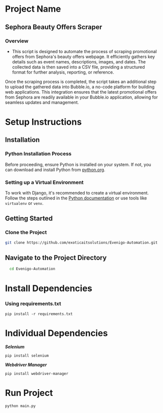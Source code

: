 # Project Name
## Sephora Beauty Offers Scraper

### Overview
* This script is designed to automate the process of scraping promotional offers from Sephora's beauty offers webpage. It efficiently gathers key details such as event names, descriptions, images, and dates. The collected data is then saved into a CSV file, providing a structured format for further analysis, reporting, or reference.

Once the scraping process is completed, the script takes an additional step to upload the gathered data into Bubble.io, a no-code platform for building web applications. This integration ensures that the latest promotional offers from Sephora are readily available in your Bubble.io application, allowing for seamless updates and management.


# Setup Instructions

## Installation

### Python Installation Process
Before proceeding, ensure Python is installed on your system. If not, you can download and install Python from [python.org](https://www.python.org/downloads/).

### Setting up a Virtual Environment
To work with Django, it's recommended to create a virtual environment. Follow the steps outlined in the [Python documentation](https://docs.python.org/3/tutorial/venv.html) or use tools like `virtualenv` or `venv`.


## Getting Started

### Clone the Project
```bash
git clone https://github.com/exoticaitsolutions/Evenigo-Automation.git
```

## Navigate to the Project Directory

```bash
  cd Evenigo-Automation
```


# Install Dependencies
### Using requirements.txt
```
pip install -r requirements.txt
```

# Individual Dependencies

***Selenium***
```
pip install selenium
```

***Webdriver Manager***
```
pip install webdriver-manager
```

# Run Project
```bash
python main.py
```